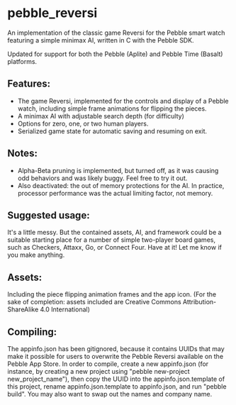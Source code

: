 # pebble_reversi
An implementation of the classic game Reversi for the Pebble smart watch featuring a simple minimax AI, written in C with the Pebble SDK.

Updated for support for both the Pebble (Aplite) and Pebble Time (Basalt) platforms.

## Features:

* The game Reversi, implemented for the controls and display of a Pebble watch, including simple frame animations for flipping the pieces.
* A minimax AI with adjustable search depth (for difficulty)
* Options for zero, one, or two human players.
* Serialized game state for automatic saving and resuming on exit.

## Notes:

* Alpha-Beta pruning is implemented, but turned off, as it was causing odd behaviors and was likely buggy.  Feel free to try it out.
* Also deactivated: the out of memory protections for the AI.  In practice, processor performance was the actual limiting factor, not memory.

## Suggested usage:

It's a little messy.  But the contained assets, AI, and framework could be a suitable starting place for a number of simple two-player board games, such as Checkers, Attaxx, Go, or Connect Four. Have at it!  Let me know if you make anything.

## Assets:

Including the piece flipping animation frames and the app icon. (For the sake of completion: assets included are Creative Commons Attribution-ShareAlike 4.0 International)

## Compiling:

The appinfo.json has been gitignored, because it contains UUIDs that may make it possible for users to overwrite the Pebble Reversi available on the Pebble App Store.  In order to compile, create a new appinfo.json (for instance, by creating a new project using "pebble new-project new_project_name"), then copy the UUID into the appinfo.json.template of this project, rename appinfo.json.template to appinfo.json, and run "pebble build".  You may also want to swap out the names and company name.